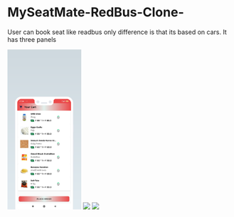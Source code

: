 # MySeatMate-RedBus-Clone-
User can book seat like readbus only  difference is that its based on cars. It has three panels
<div class="row">
<img src="https://github.com/SURAJ1399/Images/blob/master/tia5120660420095756410.png" width="33%">
<img src="https://github.com/abhishekjnvk/Online-Music-Shop/blob/master/Screenshot/signup2.png" width="33%">
<img src="https://github.com/abhishekjnvk/Online-Music-Shop/blob/master/Screenshot/email.jpg" width="33%">
</div>
